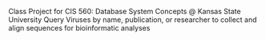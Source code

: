 Class Project for CIS 560: Database System Concepts @ Kansas State University
Query Viruses by name, publication, or researcher to collect and align sequences for bioinformatic analyses

